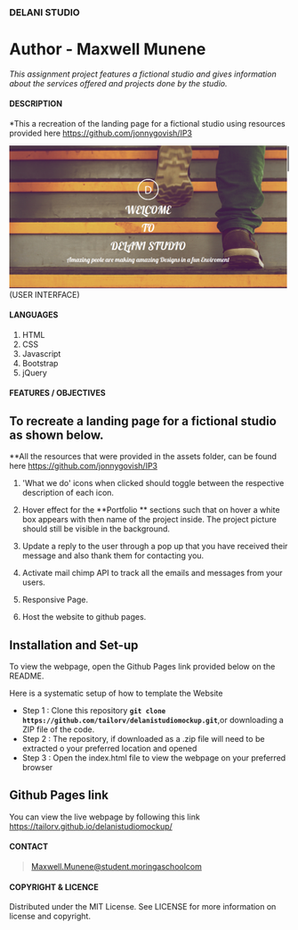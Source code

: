 ### **DELANI STUDIO**
# **Author - Maxwell Munene**
_This assignment project features a fictional studio and gives information about the services offered and projects done by the studio._

#### **DESCRIPTION**
*This a recreation of the landing page for a fictional studio using resources provided here https://github.com/jonnygovish/IP3


![USER INTERFACE](images/screenshot.png) (USER INTERFACE)

#### **LANGUAGES**
1. HTML
2. CSS
3. Javascript
4. Bootstrap
5. jQuery

#### **FEATURES / OBJECTIVES**
## **To recreate a landing page for a fictional studio as shown below.**
 **All the resources that were provided in the assets folder, can be found here https://github.com/jonnygovish/IP3  

1. 'What we do'  icons when clicked should toggle between the respective description of each icon.

3. Hover effect for the **Portfolio ** sections such that on hover a white box appears with then name of the project inside. The project picture should still be visible in the background.

4. Update a reply to the user through a pop up that you have received their message and also thank them for contacting you.

5. Activate mail chimp API to track all the emails and messages from your users.

6. Responsive Page.

7. Host the website to github pages.


## Installation and Set-up
To view the webpage, open the Github Pages link provided below on the README.

Here is a systematic setup of how to template the Website
* Step 1 : Clone this repository **`git clone https://github.com/tailorv/delanistudiomockup.git`**,or downloading a ZIP file of the code.
* Step 2 : The repository, if downloaded as a .zip file will need to be extracted o your preferred location and opened
* Step 3 : Open the index.html file to view the webpage on your preferred browser

## Github Pages link

You can view the live webpage by following this link https://tailorv.github.io/delanistudiomockup/



#### **CONTACT**
>Maxwell.Munene@student.moringaschoolcom <br>

#### **COPYRIGHT & LICENCE**
Distributed under the MIT License. See LICENSE for more information on license and copyright.
